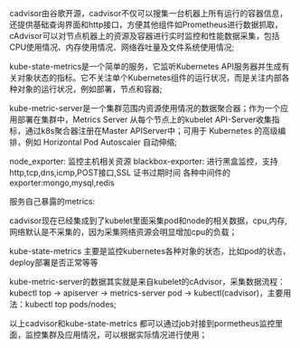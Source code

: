 cadvisor由谷歌开源，cadvisor不仅可以搜集一台机器上所有运行的容器信息，还提供基础查询界面和http接口，方便其他组件如Prometheus进行数据抓取，cAdvisor可以对节点机器上的资源及容器进行实时监控和性能数据采集，包括CPU使用情况、内存使用情况、网络吞吐量及文件系统使用情况;

kube-state-metrics是一个简单的服务，它监听Kubernetes API服务器并生成有关对象状态的指标。它不关注单个Kubernetes组件的运行状况，而是关注内部各种对象的运行状况，例如部署，节点和容器;

kube-metric-server是一个集群范围内资源使用情况的数据聚合器；作为一个应用部署在集群中，Metrics Server 从每个节点上的kubelet API-Server收集指标，通过k8s聚合器注册在Master APIServer中；可用于 Kubernetes 的高级编排，例如 Horizontal Pod Autoscaler 自动伸缩;

node_exporter: 监控主机相关资源
blackbox-exporter: 进行黑盒监控，支持http,tcp,dns,icmp,POST接口,SSL 证书过期时间
各种中间件的exporter:mongo,mysql,redis

服务自己暴露的metrics:

cadvisor现在已经集成到了kubelet里面采集pod和node的相关数据，cpu,内存,网络默认是不采集的，因为采集网络资源会明显增加cpu的负载；

kube-state-metrics 主要是监控kubernetes各种对象的状态，比如pod的状态，deploy部署是否正常等等

kube-metric-server的数据其实就是来自kubelet的cAdvisor，采集数据流程：kubectl top -> apiserver -> metrics-server pod -> kubectl(cadvisor)，主要用法：kubectl top pods/nodes;

以上cadvisor和kube-state-metrics 都可以通过job对接到pormetheus监控里面，监控集群及应用情况，可以根据实际情况进行使用；